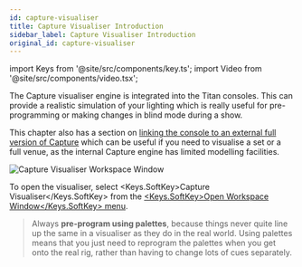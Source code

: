 ```yaml
---
id: capture-visualiser
title: Capture Visualiser Introduction
sidebar_label: Capture Visualiser Introduction
original_id: capture-visualiser
---
```


import Keys from '@site/src/components/key.ts';
import Video from '@site/src/components/video.tsx';

The Capture visualiser engine is integrated into the Titan consoles.
This can provide a realistic simulation of your lighting which is really
useful for pre-programming or making changes in blind mode during a
show.

This chapter also has a section on [linking the console to an external
full version of Capture](capture-visualiser/linking-the-console-to-stand-alone-capture.md)
which can be useful if you need to visualise a set or a full venue, as the internal
Capture engine has limited modelling facilities.

![Capture Visualiser Workspace Window](/docs/images/Capture-Visualiser-Workspace-Window.png)

To open the visualiser, select <Keys.SoftKey>Capture Visualiser</Keys.SoftKey> from the [<Keys.SoftKey>Open
Workspace Window</Keys.SoftKey> menu](titan-basics/workspace-windows.md#shortcuts-to-open-workspace-windows).

> Always <strong>pre-program using palettes</strong>, because things never quite line up the same in a visualiser as they do in the real world. Using palettes means that you just need to reprogram the palettes when you get onto the real rig, rather than having to change lots of cues separately.